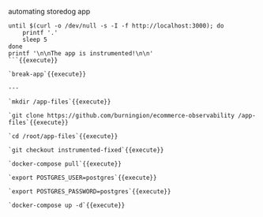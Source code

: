 automating storedog app

```
until $(curl -o /dev/null -s -I -f http://localhost:3000); do
    printf '.'
    sleep 5
done
printf '\n\nThe app is instrumented!\n\n'
```{{execute}}

`break-app`{{execute}}

---

`mkdir /app-files`{{execute}}

`git clone https://github.com/burningion/ecommerce-observability /app-files`{{execute}}

`cd /root/app-files`{{execute}}

`git checkout instrumented-fixed`{{execute}}

`docker-compose pull`{{execute}}

`export POSTGRES_USER=postgres`{{execute}}

`export POSTGRES_PASSWORD=postgres`{{execute}}

`docker-compose up -d`{{execute}}